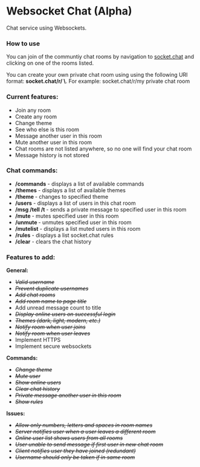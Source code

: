 # Websocket Chat (Alpha)
Chat service using Websockets.
<h3>How to use</h3>
<p>You can join of the communtiy chat rooms by navigation to <a href="http://socket.chat">socket.chat</a> and
clicking on one of the rooms listed.</p>
<p>You can create your own private chat room using using the following URI format: <b>socket.chat/r/ \<any alpha-numeric characters and spaces\></b>. For 
example: socket.chat/r/my private chat room</p>
<h3>Current features:</h3>
<ul>
  <li>Join any room</li>
  <li>Create any room</li>
  <li>Change theme</li>
  <li>See who else is this room</li>
  <li>Message another user in this room</li>
  <li>Mute another user in this room</li>
  <li>Chat rooms are not listed anywhere, so no one will find your chat room</li>
  <li>Message history is not stored</li>
</ul>

<h3>Chat commands:</h3>
<ul>
  <li><b>/commands</b> - displays a list of available commands</li>
  <li><b>/themes</b> - displays a list of available themes</li>
  <li><b>/theme <themename></b> - changes to specified theme</li>
  <li><b>/users</b> - displays a list of users in this chat room</li>
  <li><b>/msg /tell /t <username> <message></b> - sends a private message to specified user in this room</li>
  <li><b>/mute <username></b> - mutes specified user in this room</li>
  <li><b>/unmute <username></b> - unmutes specified user in this room</li>
  <li><b>/mutelist</b> - displays a list muted users in this room</li>
  <li><b>/rules</b> - displays a list socket.chat rules</li>
  <li><b>/clear</b> - clears the chat history</li>
</ul>

<h3>Features to add:</h3>

<p><b>General:</b></p>
<ul>
  <li><s><i>Valid username</i></s></li>
  <li><s><i>Prevent duplicate usernames</i></s></li>
  <li><s><i>Add chat rooms</i></s></li>
  <li><s><i>Add room name to page title</i></s></li>
  <li>Add unread message count to title</li>
  <li><s><i>Display online users on successful login</i></s></li>
  <li><s><i>Themes (dark, light, modern, etc.)</i></s></li>
  <li><s><i>Notify room when user joins</i></s></li>
  <li><s><i>Notify room when user leaves</i></s></li>
  <li>Implement HTTPS</li>
  <li>Implement secure websockets</li>
</ul>

<p><b>Commands:</b></p>
<ul>
  <li><s><i>Change theme</i></s></li>
  <li><s><i>Mute user</i></s></li>
  <li><s><i>Show online users</i></s></li>
  <li><s><i>Clear chat history</i></s></li>
  <li><s><i>Private message another user in this room</i></s></li>
  <li><s><i>Show rules</i></s></li>
</ul>

<p><b>Issues:</b></p>
<ul>
  <li><s><i>Allow only numbers, letters and spaces in room names</i></s></li>
  <li><s><i>Server notifies user when a user leaves a different room</i></s></li>
  <li><s><i>Online user list shows users from all rooms</i></s></li>
  <li><s><i>User unable to send message if first user in new chat room</i></s></li>
  <li><s><i>Client notifies user they have joined (redundant)</i></s></li>
  <li><s><i>Username should only be taken if in same room</i></s></li>
</ul>
